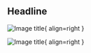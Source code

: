 ## Headline

  ![Image title](https://github.com/nttgermany/PVAinaday-documentation/blob/cc65c57bb675838d4571c86d650dd5030b35107b/docs/screenshots/Clipboard10.jpg){ align=right }

![Image title](https://github.com/nttgermany/PVAinaday-documentation/blob/cc65c57bb675838d4571c86d650dd5030b35107b/docs/screenshots/Clipboard100.jpg){ align=right }